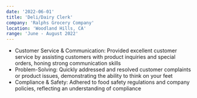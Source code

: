 ```yaml
---
date: '2022-06-01'
title: 'Deli/Dairy Clerk'
company: 'Ralphs Grocery Company'
location: 'Woodland Hills, CA'
range: 'June - August 2022'
---
```


- Customer Service & Communication: Provided excellent customer service by assisting customers with product inquiries and special orders, honing strong communication skills
- Problem-Solving: Quickly addressed and resolved customer complaints or product issues, demonstrating the ability to think on your feet
- Compliance & Safety: Adhered to food safety regulations and company policies, reflecting an understanding of compliance
